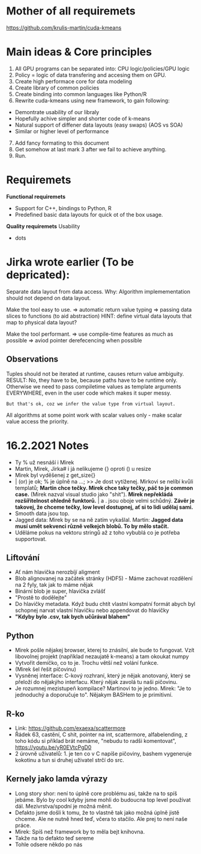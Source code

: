 # Mother of all requiremets
https://github.com/krulis-martin/cuda-kmeans

# Main ideas & Core principles
1. All GPU programs can be separated into: CPU logic/policies/GPU logic
2. Policy = logic of data transfering and accesing them on GPU.
3. Create high performace core for data modeling
4. Create library of common policies
5. Create binding into common languages like Python/R
6. Rewrite cuda-kmeans using new framework, to gain following:
  - Demontrate usability of our libraly
  - Hopefully achive simpler and shorter code of k-means
  - Natural support of diffener data layouts (easy swaps) (AOS vs SOA)
  - Similar or higher level of performance
7. Add fancy formating to this document
8. Get somehow at last mark 3 after we fail to achieve anything.
9. Run.

# Requiremets
**Functional requiremets**
- Support for C++, bindings to Python, R
- Predefined basic data layouts for quick ot of the box usage.

**Quality requiremets**
Usability
- dots








# Jirka wrote earlier (To be depricated):
Separate data layout from data access.
    Why: Algorithm implemementation should not depend on data layout.

Make the tool easy to use.
    => automatic return value typing
    => passing data slices to functions (to aid abstraction)
        HINT: define virtual data layouts that map to physical data layout?

Make the tool performant.
    => use compile-time features as much as possible
    => aviod pointer derefecencing when possible


Observations
------------

Tuples should not be iterated at runtime, causes return value ambiguity.
    RESULT: No, they have to be, because paths have to be runtime only.
    Otherwise we need to pass compiletime values as template arguments EVERYWHERE,
    even in the user code which makes it super messy.
    
    But that's ok, coz we infer the value type from virtual layout.

All algorithms at some point work with scalar values only - make scalar value access the priority.


# 16.2.2021 Notes
- Ty % už nesnáší i Mirek
- Martin, Mirek, Jirka# i já nelikujeme {} oproti () u resize
- Mirek byl vyděšenej z get_size{}
- | (or) je ok; % je úplně na ...; >> Je dost vytíženej. Mirkovi se nelíbí kvůli templatů; **Martin chce tečky. Mirek chce taky tečky, páč to je common case.** (Mirek nazval visual studio jako "shit"). **Mirek nepřekládá rozšířitelnost ohledně funktorů.** | a . jsou oboje velmi schůdný. **Závěr je takovej, že chceme tečky, low level dostupnej, ať si to lidi udělaj sami.**
- Smooth data jsou top.
- Jagged data: Mirek by se na ně zatím vykašlal. Martin: **Jagged data musí umět sekvenci různě velkejch blobů. To by mělo stačit.**
- Uděláme pokus na vektoru stringů až z toho vybublá co je potřeba supportovat.
## Liftování
- Ať nám hlavička nerozbíjí aligment
- Blob alignovanej na začátek stránky (HDF5) - Máme zachovat rozdělení na 2 fyly, tak jak to máme nějak
- Binární blob je super, hlavička zvlášť
- "Prostě to dodělejte"
- Do hlavičky metadata. Když budu chtít vlastní kompatní formát abych byl schopnej narvat vlastní hlavičku nebo appendovat do hlavičky
- **"Kdyby bylo .csv, tak bych učůrával blahem"**
## Python
- Mirek pošle nějakej browser, kterej to znásilní, ale bude to fungovat. Vzít libovolnej projekt (například nezaujatě k-means) a tam okoukat numpy
- Vytvořit demíčko, co to je. Trochu větší než volání funkce.
- (Mirek šel řešit píčovinu)
- Vysněnej interface: C-kový rozhraní, který je nějak anotovaný, který se přeloží do nějakýho interfacu. Který nějak zavolá tu naši pičovinu.
- Je rozumnej mezistupeň kompilace? Martinovi to je jedno. Mirek: "Je to jednoduchý a doporučuje to". Nějakym BASHem to je primitivní.
## R-ko
- Link: https://github.com/exaexa/scattermore
- Řádek 63, castění, C shit, pointer na int, scattermore, alfabelending, z toho kódu si příklad brát nemáme, "nebudu to radši komentovat", https://youtu.be/yR0EVtcPgD0
- 2 úrovně uživatelů: 1. je ten co v C napíše pičoviny, bashem vygeneruje kokotinu a tun si druhej uživatel strčí do src.
## Kernely jako lamda výrazy
- Long story shor: není to úplně core problému asi, takže na to spíš jebáme. Bylo by cool kdyby jsme mohli do budoucna top level používat dál. Mezivrstva/spodní je možná měnit.
- Defakto jsme došli k tomu, že to vlastně tak jako možná úplně jistě chceme. Ale ne nutně hned teď, včera to stačilo. Ale prej to není naše práce.
- Mirek: Spíš než framework by to měla bejt knihovna.
- Takže na to defakto teď sereme
- Tohle odsere někdo po nás

